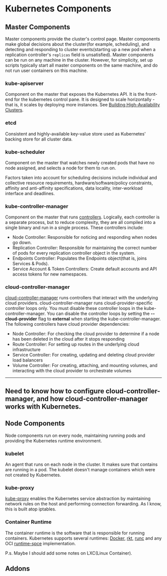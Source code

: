 # Kubernetes Components

## Master Components
Master components provide the cluster's control page. Master components make global decisions about the cluster(for example, scheduling), and detecting and responding to cluster events(starting up a new pod when a replication controller's `replicas` field is unsatisfied). 
Master components can be run on any machine in the cluster. However, for simplicity, set up scripts typically start all master components on the same machine, and do not run user containers on this machine. 

### kube-apiserver
Component on the master that exposes the Kubernetes API. It is the front-end for the kubernetes control pane. 
It is designed to scale horizontally - that is, it scales by deploying more instances. See [Building High-Availability Clusters](https://kubernetes.io/docs/admin/high-availability/).

### etcd
Consistent and highly-available key-value store used as Kubernetes' backing store for all cluster data. 

### kube-scheduler
Component on the master that watches newly created pods that have no node assigned, and selects a node for them to run on.

Factors taken into account for scheduling decisions include individual and collective resource requirements, hardware/software/policy constraints, affinity and anti-affinity specifications, data locality, inter-workload interface and deadlines.

### kube-controller-manager
Component on the master that runs [controllers](https://kubernetes.io/docs/reference/command-line-tools-reference/kube-controller-manager/).
Logically, each controller is a separate process, but to reduce complexity, they are all compiled into a single binary and run in a single process. 
These controllers include:
+ Node Controller: Responsible for noticing and responding when nodes go down. 
+ Replication Controller: Responsible for maintaining the correct number of pods for every replication controller object in the system. 
+ Endpoints Controller: Populates the Endpoints object(that is, joins Services & Pods).
+ Service Account & Token Controllers: Create default accounts and API access tokens for new namespaces.
### cloud-controller-manager
[cloud-controller-manager](https://kubernetes.io/docs/tasks/administer-cluster/running-cloud-controller/) runs controllers that interact with the underlying cloud providers. 
cloud-controller-manager runs cloud-provider-specific controller loops only. You must disable these controller loops in the kube-controller-manager. You can disable the controller loops by setting the **--cloud-provider** flag to **external** when starting the kube-controller-manager.
The following controllers have cloud provider dependencies:
+ Node Controller: For checking the cloud provider to determine if a node has been deleted in the cloud after it stops responding
+ Route Controller: For setting up routes in the underlying cloud infrastructure
+ Service Controller: For creating, updating and deleting cloud provider load balancers
+ Volume Controller: For creating, attaching, and mounting volumes, and interacting with the cloud provider to orchestrate volumes

----------
Need to know how to configure cloud-controller-manager, and how cloud-controller-manager works with Kubernetes.
----------

## Node Components
Node components run on every node, maintaining running pods and providing the Kubernetes runtime environment.
### kubelet
An agent that runs on each node in the cluster. It makes sure that contains are running in a pod. The kubelet doesn't manage containers which were not created by Kubernetes.

### kube-proxy
[kube-proxy](https://kubernetes.io/docs/admin/kube-proxy/) enables the Kubernetes service abstraction by maintaining network rules on the host and performing connection forwarding. 
As I know, this is built atop iptables. 

### Container Runtime
The container runtime is the software that is responsible for running containers. Kubernetes supports several runtimes: [Docker](http://www.docker.com/), [rkt](https://coreos.com/rkt/), [runc](https://github.com/opencontainers/runc) and any OCI [runtime-spce](https://github.com/opencontainers/runtime-spec) implementation. 

P.s. Maybe I should add some notes on LXC(Linux Container).













## Addons
